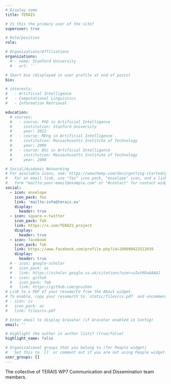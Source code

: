 ```yaml
---
# Display name
title: TERAIS

# Is this the primary user of the site?
superuser: true

# Role/position
role: 

# Organizations/Affiliations
organizations:
  # - name: Stanford University
  #   url: ''

# Short bio (displayed in user profile at end of posts)
bio:

# interests:
#   - Artificial Intelligence
#   - Computational Linguistics
#   - Information Retrieval

education:
  # courses:
  #   - course: PhD in Artificial Intelligence
  #     institution: Stanford University
  #     year: 2012
  #   - course: MEng in Artificial Intelligence
  #     institution: Massachusetts Institute of Technology
  #     year: 2009
  #   - course: BSc in Artificial Intelligence
  #     institution: Massachusetts Institute of Technology
  #     year: 2008

# Social/Academic Networking
# For available icons, see: https://wowchemy.com/docs/getting-started/page-builder/#icons
#   For an email link, use "fas" icon pack, "envelope" icon, and a link in the
#   form "mailto:your-email@example.com" or "#contact" for contact widget.
social:
  - icon: envelope
    icon_pack: fas
    link: 'mailto:info@terais.eu'
    display:
      header: true
  - icon: square-x-twitter
    icon_pack: fab
    link: https://x.com/TERAIS_project
    display:
      header: true
  - icon: facebook
    icon_pack: fab
    link: https://www.facebook.com/profile.php?id=100090422512039
    display:
      header: true
  # - icon: google-scholar
  #   icon_pack: ai
  #   link: https://scholar.google.co.uk/citations?user=sIwtMXoAAAAJ
  # - icon: github
  #   icon_pack: fab
  #   link: https://github.com/gcushen
# Link to a PDF of your resume/CV from the About widget.
# To enable, copy your resume/CV to `static/files/cv.pdf` and uncomment the lines below.
# - icon: cv
#   icon_pack: ai
#   link: files/cv.pdf

# Enter email to display Gravatar (if Gravatar enabled in Config)
email: ''

# Highlight the author in author lists? (true/false)
highlight_name: false

# Organizational groups that you belong to (for People widget)
#   Set this to `[]` or comment out if you are not using People widget.
user_groups: []
---
```


The collective of TERAIS WP7 Communication and Dissemination team members.
